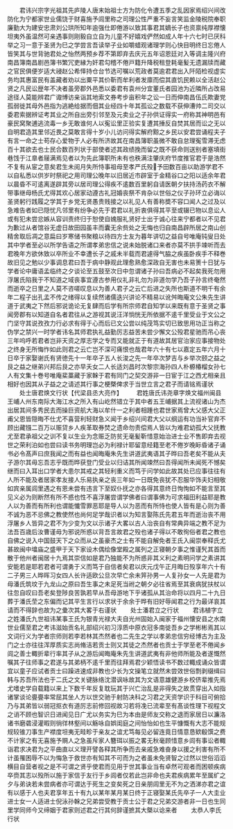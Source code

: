 <!-- { "loadSidebar": true } -->
　　君讳兴宗字光祖其先庐陵人唐末始祖士方为防化令遭五季之乱因家焉绍兴间改防化为宁都家世业儒饶于财喜施予闾里称之司理公性严重不妄言笑监金陵税院奉职廉勤大为建安忠肃刘公珙所知年逾强仕即倦游以致其事君其嫡长子也资禀纯厚襟懐坦夷外虽温然可亲遇事则刚毅自立自为儿童不好嬉戏俨然如成人年十六七时已厌科举之习一意于圣贤为巳之学尝言吾读举子业如嚼蜡观诸理学则心快目明终日忘倦人皆笑其与世背驰君处之怡然两预乡荐不第即弃去庆元五年诏恩廷对入等调主隆兴府南昌簿南昌剧邑簿书繁冗吏縁为奸君勾稽不倦戸籍升降税租登耗毫髪无遗漏牍而藏之官民俱便岁适大祲赵公希怿持仓台节选可嘱以荒政者莫逾君君出入阡陌检视虚实务均其惠富民有盖藏者劝以出粟平其价靳而牟利者发廪而偿其直饥民赖以全活赵公贤之凡民讼歴年不决者虽旁郡外邑悉以委君有袁州分宜董氏者园池为近隣所占改易途径人莫能辨君广诹博访亲诣其地索文券考步亩积年之讼一日而伸南昌伍氏欺妻党孤弱徙其母外邑指为逃絶给据而佃其业经四十年其孤讼之数载不获伸漕帅二司交以委君索据辨证考其业之所自出旁引邻至及元卖业之子孙供证得实一府称其神明邑有豪民窝聚逋逃流毒一乡无敢谁何人以寃讼里正验实复遭其捶反自焚其居而讼之无以自明君造其里邻近畏之莫敢言得十岁小儿访问得实解府黥之乡民以安君尝诵程夫子有言一命之士苟存心爱物于人必有所济故其在南昌簿职虽微不敢自怠理寃雪滞无虑百十其欲去也士民合数百列状于部使者述其政绩挽而留之既不获命则送别者塞填街巷饯于江臯者屦满焉见者以为先此簿职所未有也秩满注肇庆府节度推官君于是浩然不复有从宦之意矣君生未阅月失所恃事祖母至孝严氏殁予田数百亩以助游学君不以自私悉以供岁时祭祀之用司理公晚年以旧居近市辟室于金精谷口之阳以适余年君以晨昏不可逺离遂辟其旁以居司理公得疾不逺数百里躬自请医朝夕扶持汤药衣不解带事继母杨氏尤得其欢心居家动遵古礼冠婚丧祭不肯杂以世俗之仪子孙环立必诲以圣贤躬行践履之学其于乡党无贤愚贵贱接之以礼见人有善称奬不容口闻人之过及以急难告者如已隠忧凡邻里有纷争必先于君君以礼折衷俱得其平至或辍已物以息讼人或有犯未尝忿嫉从容训责终归于恕使自媿服礼贤好士出于诚心往来宁都者以不见君为歉过从者馆谷无虚日故田园虽丰而囊无余赀处之无悔也归自南昌辟所居之南山创精舍取后凋之意扁曰岁寒储书聚粮以待四方士友为暮年讲切之益自号唯庵钝叟日处其中学者至必以所学告语之所谓孝弟忠信之说未始脱诸口来者亦莫不拱手竦听而去君晚年方欲休致以卒所业不幸遭长子之戚未半载而君遽得气脇之疾虽卧疾手不释巻故旧见之勉以少事调息君曰吾于病中静观此理愈熟愈深政自无害也未易箦十日犹与学者论中庸语孟临终之夕谈论至五鼓至次日中忽谓诸子孙曰吾病必不起矣我死勿用浮屠氏陷我于不知道之域丧事宜遵古参用仪礼非礼勿为非道勿学乃吾子孙言终奄然而逝卒之日里之人莫不咨嗟叹息以为善人君子之云亡后进之失所也斯道不明千有余年二程子出孔孟不传之绪得以复续然诸儒迭兴讲论不精易以讹舛晦庵文公朱先生讲道于武夷之下然后邪说诡论无复肆而后学有所宗师君自知学以来既有意于圣贤之事闻旁郡有以知道自名者君往从之游视其说汪洋惝恍无所依据不逺千里受业于文公之门坚守其说孜孜力行必求有得于心而后已文公尝以纯茂笃实切已致思用功正当称之伪学之禁兴一时学者讳名其师君执礼益勤厉志益苦未尝少懈文公殁君星驰而吊心丧三年呜呼若君者岂非天资之厚志学之专而又能就正于有道故其居官治家应事接物处之终身无所悔怍如此则君之云亡岂不深可痛恨也哉君年六十有七以嘉定五年六月十日卒于家娶谢氏有贤徳先十一年卒子五人长浚之先一年卒次梦吉与乡举次颐之益之艮之益之继弟兴邦后艮之亦早夭女二人长适刘昌时次黎宗海孙四人朴榞椿榴女孙七人有文集十巻号唯庵棐藁藏于家榦于君有同门之契交游非一日宦于江之西尤相亲且相好也因其从子益之之请述其行事之梗槩俾求于当世立言之君子而请铭焉谨状
　　处士唐君焕文行状【代梁县丞大亮作】
　　君姓唐氏讳尧章字焕文福州闽县王峬人州东南际大海江水之所入有山屹然错立于其中者五王峬据其上流视诸山为杰出居其间多秀民去而操巨资航大海以牟什一之利者相踵也君世家焉曾大父感大父正甫父恩皆隠晦不仕尤不喜营利轻财急义闻于乡绍兴间君大父以纲运有功当补官弃不顾出藏镪二百万以赈贷乡人疾革取券焚之遗命勿责偿焉人皆以为难君幼孤大父抚教尤至君承祖父之训不复以生业为念赈乏防贫无毫髪靳惜意始治进士业不售即弃去视世之荣利泊如也尝曰读书务明理岂必为利禄计耶留意经籍至老不倦岁晚眎昏诸子诵书必令髙声曰庶我闻之而有益也闻晦庵朱先生讲道武夷语其子晔曰吾老矣不能从夫子游尔其毋忘吾志乎既而晔获登门受业以归诘其所闻竦然曰吾得闻所未闻死不憾矣继而曰入耳出口学者大患尔其戒之其轻利重义而笃于问学如此故其处已应事往往有人所不能及者居家孝友接人乐易执亲之丧三年如一日既免丧犹不忍服华饰夫妇相敬如宾亲属闾里遇之有恩未尝有违言下至奴仆抚之亦各得其意终日恂恂如不能言至其见义必为则断然有所不惑也性不喜浮屠尝谓学佛者曰谓事佛为可求福田利益耶是教人以为善而有所利也谓能懴雪罪恶耶是导人以为恶而有所恃也使人皆有是心则为善不诚为恶不忌佛之教使然也尚何足学哉识者以为知言娶陈氏先君五年而逝治丧不用浮屠乡人皆异之君不为少变为文以示诸子大畧以古人治丧自有常典异端之教不足为法吾百歳后汝曹谨毋为邪说所惑以背吾言故君之殁也诸子得以不敢徇俗者君之教也自佛之说入中国鼓天下之众而从之虽豪杰之士有不能自解免者王氏入闽崇奉释氏尤甚故闽中墖庙之盛甲于天下家设木偶绘像堂殿之属列之正寝朝夕事之惟谨髠其首而散于他州者闽居十九焉其崇信如是君乃独能不为所惑非其义利之素明问学之素讲其安能若是耶若君者可谓勇于义而笃于自信者矣君以庆元戊午正月晦日殁享年六十有二子男三人晔晖习女四人长许适欧公旦次早亡余未笄孙男一人复孙女一人先是君为母潘氏筑坟于九龙山之原曰吾生事之未足死当祔之朝夕必往省焉至其衰病犹扶杖以往忽自叹曰吾老矣登陟良苦孰若早从吾母游地下乎诸孤从其治命将以四月二十九日葬于潘氏茔之东偏而记其平生言行以求状于余余于晔有旧好辱闻君之行为最详哀其请而不得辞也故为之彚次其大畧于右谨状
　　处士潘君立之行状
　　君讳植字立之姓潘氏九世祖讳某事王氏为银青光禄大夫自光州固始入闽家于福州懐安县之水南世业儒至君之考讳滋始贡名礼部绍兴初习淳质中原衣冠多南徙吾乡之学彬彬焉其以文词行义为学者宗师则若李若林其杰然者也二先生之学以孝弟忠信穷经博古为主及门之士亦往往浑厚质实志尚脩洁若贡士则又其徒之杰然者也贡士于学至老不倦闻乡闾之善士輙折辈行率其子从之游后闻晦庵朱先生讲道武夷有非他师所能及者遂慨然嘱其子往师事之君遂与其弟柄不逺千里而往拜焉君少颖悟读书不数过輙成诵众皆谓宜以童子应试者贡士曰躁进速成非教也少长为文操笔立就然未尝效世俗剽剥缀缉曰韩与苏吾所法也于二氏之文关键脉络沈潜讽咏故其为文语意雄健游乡校侪辈推先焉尤嗜史学自载籍以来上下数千年反复耽玩其于兴亡治乱是非得失之故贯穿出入如指诸掌谈论亹亹率常屈其坐人方以世交驰于射防决科之习君之天资学识于科目可俯拾乃与其弟皆以弱冠抠衣有道厉志前修回视故习若将凂已流辈至有髙谈性理下视程文之诮不顾也智识日进闻见日广尤以务实为巳为本由是师友交称之退而家居日以濂洛诸书磨砻浸灌暇则徜徉林壑间以觞咏自娯闺庭之间怡怡如也生平慷慨有大志不能规规较锥刀事生产襟度坦夷无畦畛于亲友之谊尤笃每见必留连竟日情意恳欵殽馔之费不计家之有无喜施予赒人之急虽斥家人簪珥以振之畧无秋毫顾惜意乡闾有事讼者輙诣君求决君为之平曲直以义理开譬各释其所争而去亲戚急难奋身以援之利害有所不计虽罹困辱不以为悔急于救世亦有知其不可而为之者虽未免贤智之过然以世俗滔滔横目自营者视之是不可谓之贤乎使君而见用于世其事业当有卓然可观者而困顿疾病卒赍其志以殁所以施于家信于友行于乡闾者仅若此岂非命也夫君疾病累年至属纩之夕与弟诀若未尝病者亦可谓达于死生之变矣死之日亲朋闾里无不为之洒涕亦君之谊有以感于人也夫君享年五十有九以某年某月某日终于正寝娶某氏先卒子一人大圭业进士女一人适进士倪泳孙榦之兄弟尝受教于贡士公于君之兄弟交游者非一日也生同里学同师今又缔姻于君家则述君之行其何辞谨摭其大槩以谂来者
　　太恭人李氏行状
